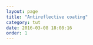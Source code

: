 ```yaml
---
layout: page
title: "Antireflective coating"
category: tut
date: 2016-03-08 18:08:16
order: 1
---
```


